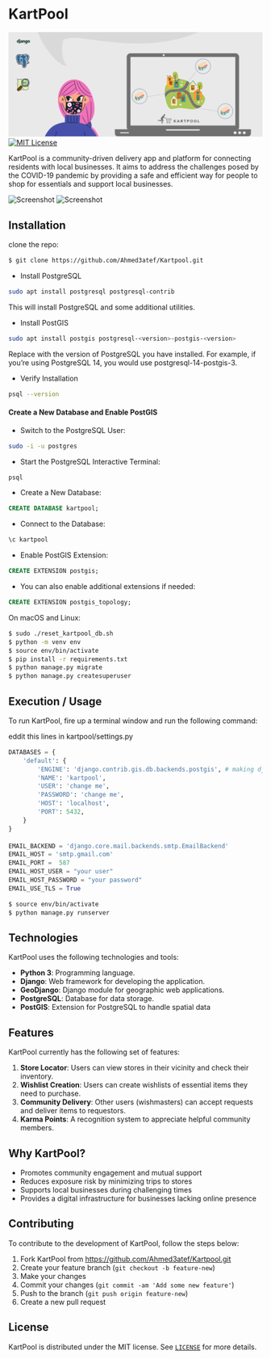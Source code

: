 # KartPool

![coverage](readme_img/cover.png)
[![MIT License](https://img.shields.io/badge/License-MIT-green.svg)](https://choosealicense.com/licenses/mit/)

KartPool is a community-driven delivery app and platform for connecting residents with local businesses. It aims to address the challenges posed by the COVID-19 pandemic by providing a safe and efficient way for people to shop for essentials and support local businesses.

![Screenshot](readme_img/screenshot1.gif)
![Screenshot](readme_img/screenshot2.gif)



## Installation

clone the repo:
```sh
$ git clone https://github.com/Ahmed3atef/Kartpool.git
```

- Install PostgreSQL
```bash
sudo apt install postgresql postgresql-contrib
```
This will install PostgreSQL and some additional utilities.
-    Install PostGIS
```bash
sudo apt install postgis postgresql-<version>-postgis-<version>
```
Replace <version> with the version of PostgreSQL you have installed. For example, if you’re using PostgreSQL 14, you would use postgresql-14-postgis-3.
-   Verify Installation
```bash
psql --version
```
#### Create a New Database and Enable PostGIS
-   Switch to the PostgreSQL User:
```bash
sudo -i -u postgres
```
-   Start the PostgreSQL Interactive Terminal:
```bash
psql
```
-   Create a New Database:
```sql
CREATE DATABASE kartpool;
```
-   Connect to the Database:
```sql
\c kartpool
```
-   Enable PostGIS Extension:
```sql
CREATE EXTENSION postgis;
```
-   You can also enable additional extensions if needed:
```sql
CREATE EXTENSION postgis_topology;
```

On macOS and Linux:

```sh
$ sudo ./reset_kartpool_db.sh
$ python -m venv env
$ source env/bin/activate
$ pip install -r requirements.txt
$ python manage.py migrate
$ python manage.py createsuperuser
```
## Execution / Usage

To run KartPool, fire up a terminal window and run the following command:

eddit this lines in kartpool/settings.py
```py
DATABASES = {
    'default': {
        'ENGINE': 'django.contrib.gis.db.backends.postgis', # making django work with PostGIS
        'NAME': 'kartpool',
        'USER': 'change me',
        'PASSWORD': 'change me',
        'HOST': 'localhost',
        'PORT': 5432,
    }
}

EMAIL_BACKEND = 'django.core.mail.backends.smtp.EmailBackend'
EMAIL_HOST = 'smtp.gmail.com'
EMAIL_PORT =  587
EMAIL_HOST_USER = "your user"
EMAIL_HOST_PASSWORD = "your password"
EMAIL_USE_TLS = True
```

```sh
$ source env/bin/activate
$ python manage.py runserver
```

## Technologies

KartPool uses the following technologies and tools:

-   **Python 3**: Programming language.
-   **Django**: Web framework for developing the application.
-   **GeoDjango**: Django module for geographic web applications.
-   **PostgreSQL**: Database for data storage.
-   **PostGIS**: Extension for PostgreSQL to handle spatial data
## Features

KartPool currently has the following set of features:

1. **Store Locator**: Users can view stores in their vicinity and check their inventory.
2. **Wishlist Creation**: Users can create wishlists of essential items they need to purchase.
3. **Community Delivery**: Other users (wishmasters) can accept requests and deliver items to requestors.
4. **Karma Points**: A recognition system to appreciate helpful community members.

## Why KartPool?

- Promotes community engagement and mutual support
- Reduces exposure risk by minimizing trips to stores
- Supports local businesses during challenging times
- Provides a digital infrastructure for businesses lacking online presence

## Contributing

To contribute to the development of KartPool, follow the steps below:

1. Fork KartPool from <https://github.com/Ahmed3atef/Kartpool.git>
2. Create your feature branch (`git checkout -b feature-new`)
3. Make your changes
4. Commit your changes (`git commit -am 'Add some new feature'`)
5. Push to the branch (`git push origin feature-new`)
6. Create a new pull request

## License

KartPool is distributed under the MIT license. See [`LICENSE`](LICENSE.md) for more details.
